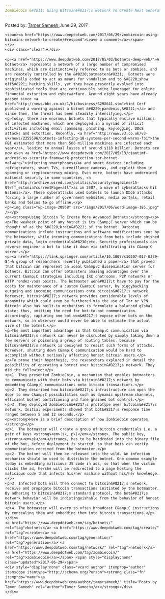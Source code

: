 ```yaml
---
ZombieCoin &#8211; Using Bitcoin&#8217;s Network To Create Next Generation Botnets
---
```

<article class="post-listing post-20963 post type-post status-publish format-standard has-post-thumbnail hentry  tag-botnets tag-create tag-generation tag-network tag-zombiecoin">
    <div class="post-inner">
        <span>Posted by: <a href="https://www.deepdotweb.com/author/tamersameeh/" title="">Tamer Sameeh </a></span>
    <span>June 29, 2017</span>
    
    <span><a href="https://www.deepdotweb.com/2017/06/29/zombiecoin-using-bitcoins-network-to-create/#respond">Leave a comment</a></span>
    </p>
    <div class="clear"></div>
    
    <p><a href="https://www.deepdotweb.com/2017/05/03/botnets-deep-web/">A botnet</a> represents a network of a large number of compromised machines, which are distinctively referred to as bots or zombies, and are remotely controlled by the &#8220;botmaster&#8221;. Botnets were originally coded to act as means for vandalism and to &#8220;show off&#8221; hacking skills, yet they have presently evolved into sophisticated tools that are continuously being leveraged for online financial extortion and cyberwarfare. Around eight years have already passed since <a href="http://news.bbc.co.uk/1/hi/business/6298641.stm">Vint Cerf published a warning against a botnet &#8220;pandemic,&#8221;</a> and since then, the threat has been steadily intensifying.</p>
    <p>Today, there are enormous botnets that typically enslave millions of infected machines, which are deployed in a myriad of illicit activities including email spamming, phishing, keylogging, DDoS attacks and extortion. Recently, <a href="http://www.v3.co.uk/v3-uk/news/2355596/botnets-infecting-18-systems-per-second-warns-fbi">the FBI estimated that more than 500 million machines are infected each year</a>, leading to annual losses of around $110 billion. Botnets are now even <a href="https://www.deepdotweb.com/2017/05/13/ciantimf-android-os-security-framework-protection-tor-botnet-malware/">infecting smartphones</a> and smart devices including refrigerators, smart TVs, surveillance cameras, and exploit them in spamming or cryptocurrency mining. Even more, botnets have undermined national security in some countries, <a href="http://archive.wired.com/politics/security/magazine/15-09/ff_estonia?currentPage=all">as in 2007, a wave of cyberattacks hit Estonia</a>. These cyberattacks used botnets to launch DDoS attacks forcing a large number of government websites, media portals, retail banks and telcos to go offline.</p>
    <p><img class="wp-image-20968" src="/imgs/2017/06/word-image-185.jpeg" /></p>
    <p><strong>Using Bitcoin To Create More Advanced Botnets:</strong></p>
    <p>The weakest point of any botnet is its C&amp;C server which can be thought of as the &#8220;brain&#8221; of the botnet. Outgoing communications include instructions and software modifications sent by the botmaster, while incoming communications from bots include phished private data, login credentials&#8230;etc. Security professionals can reverse engineer a bot to take it down via infiltrating its C&amp;C server.</p>
    <p><a href="https://link.springer.com/article/10.1007/s10207-017-0379-8">A group of researchers recently published a paper</a> that proved that bitcoin can represent an ideal C&amp;C dissemination server for botnets. Bitcoin can offer botmasters amazing advantages over the current C&amp;C strategies including IRC chatrooms, P2P networks or HTTP rendez-vous points. The botmaster won&#8217;t have to pay for the costs for maintenance of a custom C&amp;C server, by piggybacking outgoing and incoming communications onto bitcoin&#8217;s network. Moreover, bitcoin&#8217;s network provides considerable levels of anonymity which could even be furthered via the use of Tor or VPN. Bitcoin also has built-in mechanisms to formulate a balanced global state; thus, omitting the need for bot-to-bot communication. Accordingly, capturing one bot won&#8217;t expose other bots on the network, so an observer would never be able to estimate the actual size of the botnet.</p>
    <p>The most important advantage is that C&amp;C communication via bitcoin&#8217;s network can never be disrupted by simply taking down a few servers or poisoning a group of routing tables, because bitcoin&#8217;s network is designed to resist such forms of attacks. Moreover, shutting down C&amp;C communication would be hard to accomplish without seriously affecting honest bitcoin users.</p>
    <p>To prove their hypothesis, the researchers explored in detail the possibility of operating a botnet over bitcoin&#8217;s network. They did the following:</p>
    <p>1. They presented ZombieCoin, a mechanism that enables botmasters to communicate with their bots via bitcoin&#8217;s network by embedding C&amp;C communications onto bitcoin transactions.</p>
    <p>2. They described how bitcoin&#8217;s infrastructure can open the door to new C&amp;C possibilities such as dynamic upstream channels, efficient botnet partitioning and fine grained bot control.</p>
    <p>3. They deployed ZombieCoin&#8217;s prototype over bitcoin&#8217;s network. Initial experiments showed that bot&#8217;s response time ranged between 5 and 12 seconds.</p>
    <p><strong>Here is a brief description of how ZombieCoin operates:</strong></p>
    <p>1. The botmaster will create a group of bitcoin credentials i.e. a pair of keys <strong><em>(sk, pk)</em></strong>. The public key, <strong><em>pk</em></strong>, has to be hardcoded into the binary file of the bot, before deployment is started, so that bots can verify communication received from the botmaster.</p>
    <p>2. The botnet will then be released into the wild. An infection mechanism should be used to distribute the botnet. One common example today is embedding malicious JS code in ads, so that when the victim clicks the ad, he/she will be redirected to a page hosting the malicious code that infects his/her machine without his/her knowledge.</p>
    <p>3. Infected bots will then connect to bitcoin&#8217;s network, receive and propagate bitcoin transactions initiated by the botmaster. By adhering to bitcoin&#8217;s standard protocol, the bot&#8217;s network behavior will be indistinguishable from the behavior of honest bitcoin users.</p>
    <p>4. The botmaster will every so often broadcast C&amp;C instructions by concealing them and embedding them into bitcoin transactions.</p>
    </div>
    <a href="https://www.deepdotweb.com/tag/botnets/" rel="tag">botnets</a> <a href="https://www.deepdotweb.com/tag/create/" rel="tag">create</a> <a href="https://www.deepdotweb.com/tag/generation/" rel="tag">generation</a> <a href="https://www.deepdotweb.com/tag/network/" rel="tag">network</a> <a href="https://www.deepdotweb.com/tag/zombiecoin/" rel="tag">zombiecoin</a></span> <span style="display:none" class="updated">2017-06-29</span>
    <div style="display:none" class="vcard author" itemprop="author" itemscope itemtype="http://schema.org/Person"><strong class="fn" itemprop="name"><a href="https://www.deepdotweb.com/author/tamersameeh/" title="Posts by Tamer Sameeh" rel="author">Tamer Sameeh</a></strong></div>
    </div>
</article>

